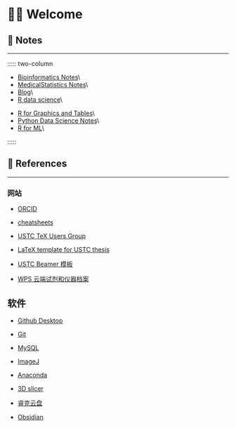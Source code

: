 # 👋🏻 Welcome

## 📝 Notes

------------------------------------------------------------------------

::::: two-column
<div>

-   [Bioinformatics Notes](https://wanganlin00.github.io/Bioinformatics/)\
-   [MedicalStatistics Notes](https://wanganlin00.github.io/MedicalBioStatistics/)\
-   [Blog](https://wanganlin00.github.io/Blog/)\
-   [R data science](https://wanganlin00.github.io/RDataScience/)\

</div>

<div>

-   [R for Graphics and Tables](https://wanganlin00.github.io/R4GT/)\
-   [Python Data Science Notes](https://wanganlin00.github.io/PythonDataScience/)\
-   [R for ML](https://wanganlin00.github.io/MachineLearning/)\

</div>
:::::

## 🐍 References

------------------------------------------------------------------------

### 网站

-   [ORCID](https://orcid.org/0009-0003-7561-3856)

-   [cheatsheets](https://posit.co/resources/cheatsheets/)

-   [USTC TeX Users Group](https://github.com/ustctug)

-   [LaTeX template for USTC thesis](https://github.com/ustctug/ustcthesis)

-   [USTC Beamer 模板](https://github.com/ustctug/ustcbeamer)

-   [WPS 云端试剂和仪器档案](https://www.kdocs.cn/l/cjNW9DYRcVey)

## 软件

-   [Github Desktop](https://desktop.github.com/)

-   [Git](https://git-scm.com/)

-   [MySQL](https://www.mysql.com/cn/)

-   [ImageJ](https://imagej.net/ij/docs/index.html)

-   [Anaconda](https://www.anaconda.com/download/success)

-   [3D slicer](https://www.slicer.org/)

-   [睿克云盘](https://rec.ustc.edu.cn/download)

-   [Obsidian](https://obsidian.md/download)
